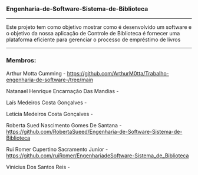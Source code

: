 ### Engenharia-de-Software-Sistema-de-Biblioteca
***

Este projeto tem como objetivo mostrar como é desenvolvido um software e o objetivo da nossa aplicação de Controle de Biblioteca é fornecer uma plataforma eficiente para gerenciar o processo de empréstimo de livros

***
### Membros: 

Arthur Motta Cumming - https://github.com/ArthurM0tta/Trabalho-engenharia-de-software-/tree/main

Natanael Henrique Encarnação Das Mandias -

Laís Medeiros Costa Gonçalves -

Letícia Medeiros Costa Gonçalves -

Roberta Sued Nascimento Gomes De Santana - https://github.com/RobertaSueed/Engenharia-de-Software-Sistema-de-Biblioteca

Rui Romer Cupertino Sacramento Junior - https://github.com/ruiRomer/EngenhariadeSoftware-Sistema_de_Biblioteca

Vinicius Dos Santos Reis -
